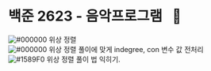 # 백준 2623 - 음악프로그램 &nbsp; :large_blue_circle:  
![#000000](https://placehold.it/15/000000/000000?text=+) 위상 정렬  
![#000000](https://placehold.it/15/000000/000000?text=+) 위상 정렬 풀이에 맞게 indegree, con 변수 값 전처리   
![#1589F0](https://placehold.it/15/1589F0/000000?text=+) 위상 정렬 풀이 법 익히기.  
